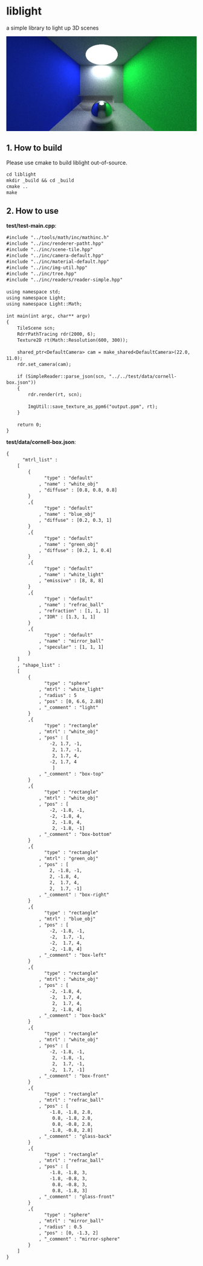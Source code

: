 # liblight
a simple library to light up 3D scenes

![sample-img](./sample-imgs/readme-sample-img.jpg)

## 1. How to build
Please use cmake to build liblight out-of-source.

	cd liblight
	mkdir _build && cd _build
	cmake ..
	make


## 2. How to use
		
**test/test-main.cpp**:

	#include "../tools/math/inc/mathinc.h"
	#include "../inc/renderer-patht.hpp"
	#include "../inc/scene-tile.hpp"
	#include "../inc/camera-default.hpp"
	#include "../inc/material-default.hpp"
	#include "../inc/img-util.hpp"
	#include "../inc/tree.hpp"
	#include "../inc/readers/reader-simple.hpp"
	
	using namespace std;
	using namespace Light;
	using namespace Light::Math;
	
	int main(int argc, char** argv)
	{
		TileScene scn;
		RdrrPathTracing rdr(2000, 6);
		Texture2D rt(Math::Resolution(600, 300));
	
		shared_ptr<DefaultCamera> cam = make_shared<DefaultCamera>(22.0, 11.0);
		rdr.set_camera(cam);
	
		if (SimpleReader::parse_json(scn, "../../test/data/cornell-box.json"))
		{
			rdr.render(rt, scn);
			
			ImgUtil::save_texture_as_ppm6("output.ppm", rt);
		}
	
		return 0;
	}


**test/data/cornell-box.json**:
	
	{
		  "mtrl_list" :
		[
			{
				  "type" : "default"
				, "name" : "white_obj"
				, "diffuse" : [0.8, 0.8, 0.8]
			}
			,{
				  "type" : "default"
				, "name" : "blue_obj"
				, "diffuse" : [0.2, 0.3, 1]
			}
			,{
				  "type" : "default"
				, "name" : "green_obj"
				, "diffuse" : [0.2, 1, 0.4]
			}
			,{
				  "type" : "default"
				, "name" : "white_light"
				, "emissive" : [8, 8, 8]
			}
			,{
				  "type" : "default"
				, "name" : "refrac_ball"
				, "refraction" : [1, 1, 1]
				, "IOR" : [1.3, 1, 1]
			}
			,{
				  "type" : "default"
				, "name" : "mirror_ball"
				, "specular" : [1, 1, 1]
			}
		]
		, "shape_list" :
		[
			{
				  "type" : "sphere"
				, "mtrl" : "white_light"
				, "radius" : 5
				, "pos" : [0, 6.6, 2.88]
				, "_comment" : "light"
			}
			,{
				  "type" : "rectangle"
				, "mtrl" : "white_obj"
				, "pos" : [
					-2, 1.7, -1,
					 2, 1.7, -1,
					 2, 1.7, 4,
					-2, 1.7, 4
					 ]
				, "_comment" : "box-top"
			}
			,{
				  "type" : "rectangle"
				, "mtrl" : "white_obj"
				, "pos" : [
					-2, -1.8, -1,
					-2, -1.8, 4,
					 2, -1.8, 4,
					 2, -1.8, -1]
				, "_comment" : "box-bottom"
			}
			,{
				  "type" : "rectangle"
				, "mtrl" : "green_obj"
				, "pos" : [
					2, -1.8, -1,
					2, -1.8, 4,
					2,  1.7, 4,
					2,  1.7, -1]
				, "_comment" : "box-right"
			}
			,{
				  "type" : "rectangle"
				, "mtrl" : "blue_obj"
				, "pos" : [
					-2, -1.8, -1,
					-2,  1.7, -1,
					-2,  1.7, 4,
					-2, -1.8, 4]
				, "_comment" : "box-left"
			}
			,{
				  "type" : "rectangle"
				, "mtrl" : "white_obj"
				, "pos" : [
					-2, -1.8, 4,
					-2,  1.7, 4,
					 2,  1.7, 4,
					 2, -1.8, 4]
				, "_comment" : "box-back"
			}
			,{
				  "type" : "rectangle"
				, "mtrl" : "white_obj"
				, "pos" : [
					-2, -1.8, -1,
					 2, -1.8, -1,
					 2,  1.7, -1,
					-2,  1.7, -1]
				, "_comment" : "box-front"
			}
			,{
				  "type" : "rectangle"
				, "mtrl" : "refrac_ball"
				, "pos" : [
					-1.8, -1.8, 2.8,
					 0.8, -1.8, 2.8,
					 0.8, -0.8, 2.8,
					-1.8, -0.8, 2.8]
				, "_comment" : "glass-back"
			}
			,{
				  "type" : "rectangle"
				, "mtrl" : "refrac_ball"
				, "pos" : [
					-1.8, -1.8, 3,
					-1.8, -0.8, 3,				
					 0.8, -0.8, 3,
					 0.8, -1.8, 3]
				, "_comment" : "glass-front"
			}
			,{
				  "type" : "sphere"
				, "mtrl" : "mirror_ball"
				, "radius" : 0.5
				, "pos" : [0, -1.3, 2]
				, "_comment" : "mirror-sphere"
			}
		]
	}